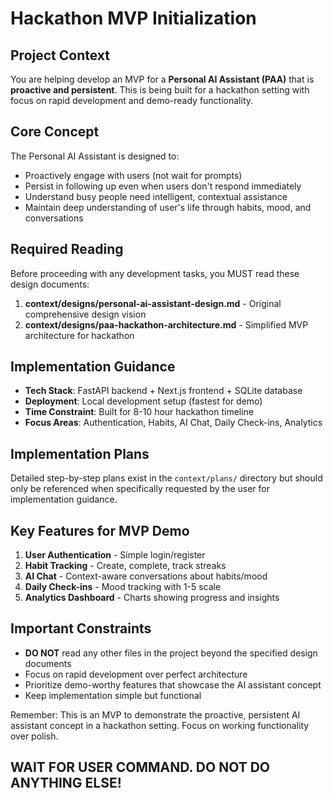 # Hackathon MVP Initialization

## Project Context
You are helping develop an MVP for a **Personal AI Assistant (PAA)** that is **proactive and persistent**. This is being built for a hackathon setting with focus on rapid development and demo-ready functionality.

## Core Concept
The Personal AI Assistant is designed to:
- Proactively engage with users (not wait for prompts)
- Persist in following up even when users don't respond immediately
- Understand busy people need intelligent, contextual assistance
- Maintain deep understanding of user's life through habits, mood, and conversations

## Required Reading
Before proceeding with any development tasks, you MUST read these design documents:

1. **context/designs/personal-ai-assistant-design.md** - Original comprehensive design vision
2. **context/designs/paa-hackathon-architecture.md** - Simplified MVP architecture for hackathon

## Implementation Guidance
- **Tech Stack**: FastAPI backend + Next.js frontend + SQLite database
- **Deployment**: Local development setup (fastest for demo)
- **Time Constraint**: Built for 8-10 hour hackathon timeline
- **Focus Areas**: Authentication, Habits, AI Chat, Daily Check-ins, Analytics

## Implementation Plans
Detailed step-by-step plans exist in the `context/plans/` directory but should only be referenced when specifically requested by the user for implementation guidance.

## Key Features for MVP Demo
1. **User Authentication** - Simple login/register
2. **Habit Tracking** - Create, complete, track streaks
3. **AI Chat** - Context-aware conversations about habits/mood
4. **Daily Check-ins** - Mood tracking with 1-5 scale
5. **Analytics Dashboard** - Charts showing progress and insights

## Important Constraints
- **DO NOT** read any other files in the project beyond the specified design documents
- Focus on rapid development over perfect architecture
- Prioritize demo-worthy features that showcase the AI assistant concept
- Keep implementation simple but functional

Remember: This is an MVP to demonstrate the proactive, persistent AI assistant concept in a hackathon setting. Focus on working functionality over polish.

## WAIT FOR USER COMMAND. DO NOT DO ANYTHING ELSE! 